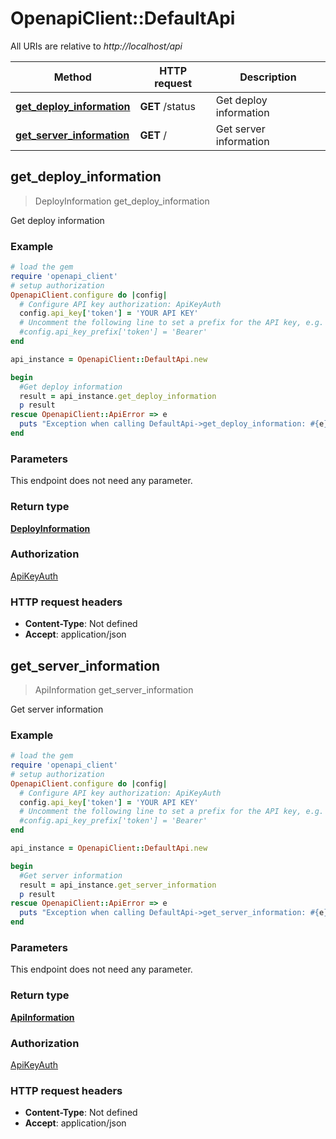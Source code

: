 # OpenapiClient::DefaultApi

All URIs are relative to *http://localhost/api*

Method | HTTP request | Description
------------- | ------------- | -------------
[**get_deploy_information**](DefaultApi.md#get_deploy_information) | **GET** /status | Get deploy information
[**get_server_information**](DefaultApi.md#get_server_information) | **GET** / | Get server information



## get_deploy_information

> DeployInformation get_deploy_information

Get deploy information

### Example

```ruby
# load the gem
require 'openapi_client'
# setup authorization
OpenapiClient.configure do |config|
  # Configure API key authorization: ApiKeyAuth
  config.api_key['token'] = 'YOUR API KEY'
  # Uncomment the following line to set a prefix for the API key, e.g. 'Bearer' (defaults to nil)
  #config.api_key_prefix['token'] = 'Bearer'
end

api_instance = OpenapiClient::DefaultApi.new

begin
  #Get deploy information
  result = api_instance.get_deploy_information
  p result
rescue OpenapiClient::ApiError => e
  puts "Exception when calling DefaultApi->get_deploy_information: #{e}"
end
```

### Parameters

This endpoint does not need any parameter.

### Return type

[**DeployInformation**](DeployInformation.md)

### Authorization

[ApiKeyAuth](../README.md#ApiKeyAuth)

### HTTP request headers

- **Content-Type**: Not defined
- **Accept**: application/json


## get_server_information

> ApiInformation get_server_information

Get server information

### Example

```ruby
# load the gem
require 'openapi_client'
# setup authorization
OpenapiClient.configure do |config|
  # Configure API key authorization: ApiKeyAuth
  config.api_key['token'] = 'YOUR API KEY'
  # Uncomment the following line to set a prefix for the API key, e.g. 'Bearer' (defaults to nil)
  #config.api_key_prefix['token'] = 'Bearer'
end

api_instance = OpenapiClient::DefaultApi.new

begin
  #Get server information
  result = api_instance.get_server_information
  p result
rescue OpenapiClient::ApiError => e
  puts "Exception when calling DefaultApi->get_server_information: #{e}"
end
```

### Parameters

This endpoint does not need any parameter.

### Return type

[**ApiInformation**](ApiInformation.md)

### Authorization

[ApiKeyAuth](../README.md#ApiKeyAuth)

### HTTP request headers

- **Content-Type**: Not defined
- **Accept**: application/json

